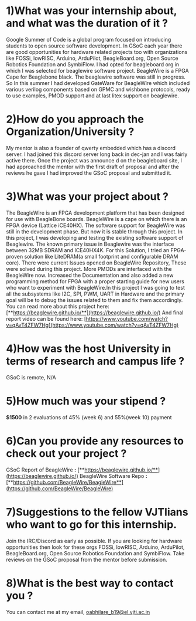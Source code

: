 # 1)What was your internship about, and what was the duration of it ?

Google Summer of Code is a global program focused on introducing students to open source software development. In GSoC each year there are good opportunities for hardware related projects too with organizations like FOSSi, lowRISC, Arduino, ArduPilot, BeagleBoard.org, Open Source Robotics Foundation and SymbiFlow. I had opted for beagleboard org in which I was selected for beaglewire software project. BeagleWire is a FPGA Cape for Beaglebone black. The beaglewire software was still in progress. So In this summer I had developed GateWare for BeagleWire which included various verilog components based on GPMC and wishbone protocols, ready to use examples, PMOD support and at last litex support on beaglewire.

# 2)How do you approach the Organization/University ?

My mentor is also a founder of qwerty embedded which has a discord server. I had joined this discord server long back in dec-jan and I was fairly active there. Once the project was announce d on the beagleboard site, I had approached the mentor with the first draft of proposal and after the reviews he gave I had improved the GSoC proposal and submitted it.

# 3)What was your project about ?

The BeagleWire is an FPGA development platform that has been designed for use with BeagleBone boards. BeagleWire is a cape on which there is an FPGA device (Lattice iCE40HX). The software support for BeagleWire was still in the development phase. But now it is stable through this project.
In this project, I was developing and testing the existing software support of Beaglewire. The known primary issue in Beaglewire was the interface between 32MB SDRAM and ICE40HX4K. For this Solution, I tried an FPGA-proven solution like LiteDRAM(a small footprint and configurable DRAM core). There were current Issues opened on BeagleWire Repository, These were solved during this project. More PMODs are interfaced with the BeagleWire now.
Increased the Documentation and also added a new programming method for FPGA with a proper starting guide for new users who want to experiment with BeagleWire.In this project I was going to test all the subsystems like I2C, SPI, PWM, UART in Hardware and the primary goal will be to debug the issues related to them and fix them accordingly. You can read more about this project here: [**https://beaglewire.github.io/**](https://beaglewire.github.io/)
And final report video can be found here:
[https://www.youtube.com/watch?v=qAvT4ZFW7Hg](https://www.youtube.com/watch?v=qAvT4ZFW7Hg)

# 4)How was the host University in terms of research and campus life ?

GSoC is remote, N/A

# 5)How much was your stipend ?

**$1500** in 2 evaluations of 45% (week 6) and 55%(week 10) payment

# 6)Can you provide any resources to check out your project ?

GSoC Report of BeagleWire **:** [**https://beaglewire.github.io/**](https://beaglewire.github.io/)
BeagleWire Software Repo **:** [**https://github.com/BeagleWire/BeagleWire**](https://github.com/BeagleWire/BeagleWire)

# 7)Suggestions to the fellow VJTIians who want to go for this internship.

Join the IRC/Discord as early as possible. If you are looking for hardware opportunities then look for these orgs FOSSi, lowRISC, Arduino, ArduPilot, BeagleBoard.org, Open Source Robotics Foundation and SymbiFlow. Take reviews on the GSoC proposal from the mentor before submission.

# 8)What is the best way to contact you ?

You can contact me at my email, [oabhilare_b19@el.vjti.ac.in](mailto:oabhilare_b19@el.vjti.ac.in)

